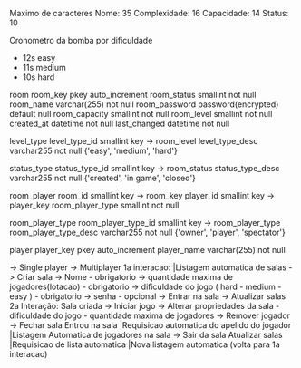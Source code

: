 Maximo de caracteres
    Nome: 35
    Complexidade: 16
    Capacidade: 14
    Status: 10

Cronometro da bomba por dificuldade
 - 12s easy
 - 11s medium
 - 10s hard

room
 room_key      pkey auto_increment
 room_status   smallint not null
 room_name     varchar(255) not null
 room_password password(encrypted) default null
 room_capacity smallint not null
 room_level    smallint not null
 created_at    datetime not null
 last_changed  datetime not null

level_type
 level_type_id   smallint key -> room_level
 level_type_desc varchar255 not null {'easy', 'medium', 'hard'}

status_type
 status_type_id   smallint key -> room_status
 status_type_desc varchar255 not null {'created', 'in game', 'closed'}

room_player
 room_id   smallint key -> room_key
 player_id smallint key -> player_key
 room_player_type smallint not null

room_player_type
 room_player_type_id smallint key -> room_player_type
 room_player_type_desc varchar255 not null {'owner', 'player', 'spectator'}

player
 player_key  pkey auto_increment
 player_name varchar(255) not null

-> Single player
-> Multiplayer 
   1a interacao:
    |Listagem automatica de salas
    -> Criar sala
        -> Nome - obrigatorio
        -> quantidade maxima de jogadores(lotacao)      - obrigatorio
        -> dificuldade do jogo ( hard - medium - easy ) - obrigatorio
        -> senha - opcional
    -> Entrar na sala 
    -> Atualizar salas
   2a Interação:
    Sala criada
        -> Iniciar jogo 
        -> Alterar propriedades da sala
            - dificuldade do jogo
            - quantidade maxima de jogadores
        -> Remover jogador 
        -> Fechar sala 
    Entrou na sala
    |Requisicao automatica do apelido do jogador
    |Listagem Automatica de jogadores na sala
        -> Sair da sala
    Atualizar salas
    |Requisicao de lista automatica
    |Nova listagem automatica (volta para 1a interacao)